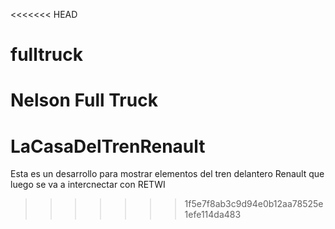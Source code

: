 <<<<<<< HEAD
# fulltruck
Nelson Full Truck
=======
# LaCasaDelTrenRenault
Esta es un desarrollo para mostrar elementos del tren delantero Renault que luego se va a intercnectar con RETWI
>>>>>>> 1f5e7f8ab3c9d94e0b12aa78525e1efe114da483
